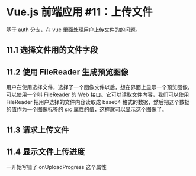 # Vue.js 前端应用 #11：上传文件

基于 auth 分支，在 vue 里面处理用户上传文件的的问题。

## 11.1 选择文件用的文件字段

## 11.2 使用 FileReader 生成预览图像

用户在使用选择文件，选择了一个图像文件以后，想在界面上显示一个预览图像。可以使用一个叫 FileReader 的 Web 接口。它可以读取文件内容，我们可以使用 FileReader 把用户选择的文件内容读取成 base64 格式的数据，然后把这个数据的值作为一个图像标签的 src 属性的值，这样就可以显示这个图像了。

## 11.3 请求上传文件

## 11.4 显示文件上传进度

一开始写错了 onUploadProgress 这个属性
